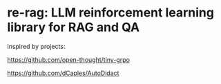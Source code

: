 # re-rag: LLM reinforcement learning library for RAG and QA




inspired by projects:  

https://github.com/open-thought/tiny-grpo  

https://github.com/dCaples/AutoDidact
